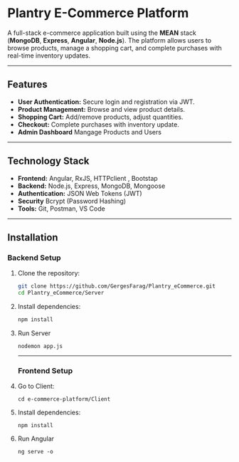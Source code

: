# Plantry E-Commerce Platform

A full-stack e-commerce application built using the **MEAN** stack (**MongoDB**, **Express**, **Angular**, **Node.js**). The platform allows users to browse products, manage a shopping cart, and complete purchases with real-time inventory updates.

---

## Features

- **User Authentication:** Secure login and registration via JWT.
- **Product Management:** Browse and view product details.
- **Shopping Cart:** Add/remove products, adjust quantities.
- **Checkout:** Complete purchases with inventory update.
- **Admin Dashboard** Mangage Products and Users

---

## Technology Stack

- **Frontend:** Angular, RxJS, HTTPclient , Bootstap
- **Backend:** Node.js, Express, MongoDB, Mongoose
- **Authentication:** JSON Web Tokens (JWT)
- **Security** Bcrypt (Password Hashing)
- **Tools:** Git, Postman, VS Code

---

## Installation

### Backend Setup

1. Clone the repository:
   ```bash
   git clone https://github.com/GergesFarag/Plantry_eCommerce.git
   cd Plantry_eCommerce/Server
   ```

2. Install dependencies:
   ```bash
   npm install
   ```
3. Run Server
   ```
   nodemon app.js
   ```
   
   ---
   
   ### Frontend Setup

1. Go to Client:
   ```
   cd e-commerce-platform/Client
   ```

2. Install dependencies:
   ```
   npm install
   ```
3. Run Angular
   ```
   ng serve -o
   ```
   
